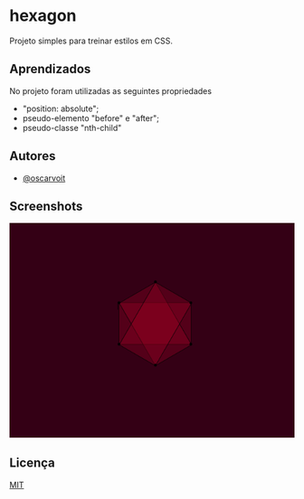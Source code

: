 
# hexagon

Projeto simples para treinar estilos em CSS. 

## Aprendizados

No projeto foram utilizadas as seguintes propriedades
 - "position: absolute";
 - pseudo-elemento "before" e "after";
 - pseudo-classe "nth-child"


## Autores

- [@oscarvoit](https://github.com/oscarvoit)


## Screenshots

![App Screenshot](https://raw.githubusercontent.com/oscarvoit/hexagon/main/hexagon.png)


## Licença

[MIT](https://choosealicense.com/licenses/mit/)
